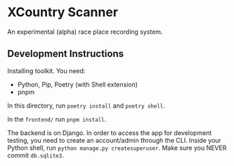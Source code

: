 # XCountry Scanner

An experimental (alpha) race place recording system.


## Development Instructions

Installing toolkit. You need:
 * Python, Pip, Poetry (with Shell extension)
 * pnpm

In this directory, run `poetry install` and `poetry shell`.

In the `frontend/` run `pnpm install`.


The backend is on Django. In order to access the app for development testing, you need to create an account/admin through the CLI.
Inside your Python shell, run `python manage.py createsuperuser`. Make sure you NEVER commit `db.sqlite3`.

